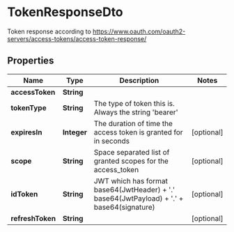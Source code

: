 
# TokenResponseDto

Token response according to https://www.oauth.com/oauth2-servers/access-tokens/access-token-response/
## Properties

Name | Type | Description | Notes
------------ | ------------- | ------------- | -------------
**accessToken** | **String** |  | 
**tokenType** | **String** | The type of token this is. Always the string &#39;bearer&#39; | 
**expiresIn** | **Integer** | The duration of time the access token is granted for in seconds |  [optional]
**scope** | **String** | Space separated list of granted scopes for the access_token |  [optional]
**idToken** | **String** | JWT which has format base64(JwtHeader) + &#39;.&#39; base64(JwtPayload) + &#39;.&#39; + base64(signature) |  [optional]
**refreshToken** | **String** |  |  [optional]



